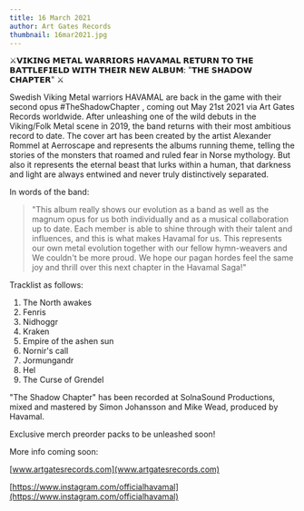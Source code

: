 ```yaml
---
title: 16 March 2021
author: Art Gates Records
thumbnail: 16mar2021.jpg
---
```

⚔️𝗩𝗜𝗞𝗜𝗡𝗚 𝗠𝗘𝗧𝗔𝗟 𝗪𝗔𝗥𝗥𝗜𝗢𝗥𝗦 𝗛𝗔𝗩𝗔𝗠𝗔𝗟 𝗥𝗘𝗧𝗨𝗥𝗡 𝗧𝗢 𝗧𝗛𝗘 𝗕𝗔𝗧𝗧𝗟𝗘𝗙𝗜𝗘𝗟𝗗 𝗪𝗜𝗧𝗛  𝗧𝗛𝗘𝗜𝗥 𝗡𝗘𝗪 𝗔𝗟𝗕𝗨𝗠: "𝗧𝗛𝗘 𝗦𝗛𝗔𝗗𝗢𝗪 𝗖𝗛𝗔𝗣𝗧𝗘𝗥" ⚔️

Swedish Viking Metal warriors HAVAMAL are back in the game with their second opus #TheShadowChapter , coming out May 21st 2021 via Art Gates Records worldwide.
After unleashing one of the wild debuts in the Viking/Folk Metal scene in 2019, the band returns with their most ambitious record to date.
The cover art has been created by the artist Alexander Rommel at Aerroscape and represents the albums running theme, telling the stories of the monsters that roamed and ruled fear in Norse mythology. But also it represents the eternal beast that lurks within a human, that darkness and light are always entwined and never truly distinctively separated.

In words of the band:

> "This album really shows our evolution as a band as well as the magnum opus for us both individually and as a musical collaboration up to date. Each member is able to shine through with their talent and influences, and this is what makes Havamal for us. This represents our own metal evolution together with our fellow hymn-weavers and We couldn't be more proud. We hope our pagan hordes feel the same joy and thrill over this next chapter in the Havamal Saga!"

Tracklist as follows:

1. The North awakes
2. Fenris
3. Nidhoggr
4. Kraken
5. Empire of the ashen sun
6. Nornir's call
7. Jormungandr
8. Hel
9. The Curse of Grendel

"The Shadow Chapter" has been recorded at SolnaSound Productions, mixed and mastered by Simon Johansson and Mike Wead, produced by Havamal.

Exclusive merch preorder packs to be unleashed soon!

More info coming soon:

[www.artgatesrecords.com](www.artgatesrecords.com)


[https://www.instagram.com/officialhavamal](https://www.instagram.com/officialhavamal)